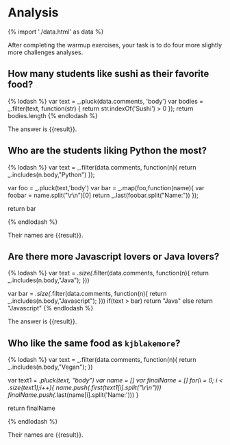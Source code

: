 # Analysis

{% import './data.html' as data %}

After completing the warmup exercises, your task is to do four more slightly
more challenges analyses.

## How many students like sushi as their favorite food?

{% lodash %}
var text = _.pluck(data.comments, 'body')
var bodies = _.filter(text, function(str) {
  return str.indexOf('Sushi') > 0
  });
return bodies.length
{% endlodash %}

The answer is {{result}}.

## Who are the students liking Python the most?

{% lodash %}
var text = _.filter(data.comments, function(n){
	return _.includes(n.body,"Python")
});

var foo = _.pluck(text,'body')
var bar = _.map(foo,function(name){
	var foobar = name.split("\r\n")[0]
	return _.last(foobar.split("Name:"))
});

return bar


{% endlodash %}

Their names are {{result}}.

## Are there more Javascript lovers or Java lovers?

{% lodash %}
var text = _.size(_.filter(data.comments, function(n){
	return _.includes(n.body,"Java");
}))

var bar = _.size(_.filter(data.comments, function(n){
	return _.includes(n.body,"Javascript");
}))
if(text > bar)
	return "Java"
else
	return "Javascript"
{% endlodash %}

The answer is {{result}}.

## Who like the same food as `kjblakemore`?

{% lodash %}
var text = _.filter(data.comments, function(n){
	return _.includes(n.body,"Vegan");
})


var text1 = _.pluck(text, "body")
var name = []
var finalName = []
for(i = 0; i < _.size(text1);i++){
	name.push(_.first(text1[i].split("\r\n")))
	finalName.push(_.last(name[i].split('Name:')))
}

return finalName

{% endlodash %}

Their names are {{result}}.
